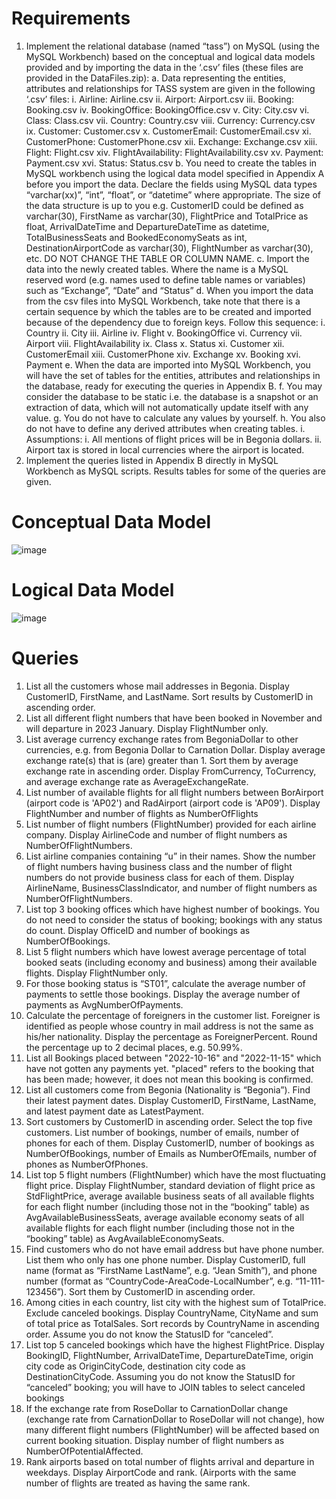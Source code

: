 # Requirements
1. Implement the relational database (named “tass”) on MySQL (using the MySQL Workbench) based on the conceptual and logical data models provided and by importing the data in the ‘.csv’ files (these files are provided in the DataFiles.zip):
  a. Data representing the entities, attributes and relationships for TASS system are given in the following ‘.csv’ files:
    i. Airline: Airline.csv
    ii. Airport: Airport.csv
    iii. Booking: Booking.csv
    iv. BookingOffice: BookingOffice.csv
    v. City: City.csv
    vi. Class: Class.csv
    vii. Country: Country.csv
    viii. Currency: Currency.csv
    ix. Customer: Customer.csv
    x. CustomerEmail: CustomerEmail.csv
    xi. CustomerPhone: CustomerPhone.csv
    xii. Exchange: Exchange.csv
    xiii. Flight: Flight.csv
    xiv. FlightAvailability: FlightAvailability.csv
    xv. Payment: Payment.csv
    xvi. Status: Status.csv
  b. You need to create the tables in MySQL workbench using the logical data model specified in Appendix A before you import the data. Declare the fields using MySQL data types “varchar(xx)”, “int”, “float”, or “datetime” where appropriate. The size of the data structure is up to you e.g. CustomerID could be defined as varchar(30), FirstName as varchar(30), FlightPrice and TotalPrice as float, ArrivalDateTime and DepartureDateTime as datetime, TotalBusinessSeats and BookedEconomySeats as int, DestinationAirportCode as varchar(30), FlightNumber as varchar(30), etc. DO NOT CHANGE THE TABLE OR COLUMN NAME.
  c. Import the data into the newly created tables. Where the name is a MySQL reserved word (e.g. names used to define table names or variables) such as “Exchange”, “Date” and “Status”
  d. When you import the data from the csv files into MySQL Workbench, take note that there is a certain sequence by which the tables are to be created and imported because of the dependency due to foreign keys. Follow this sequence:
    i. Country
    ii. City
    iii. Airline
    iv. Flight
    v. BookingOffice
    vi. Currency
    vii. Airport
    viii. FlightAvailability
    ix. Class
    x. Status
    xi. Customer
    xii. CustomerEmail
    xiii. CustomerPhone
    xiv. Exchange
    xv. Booking
    xvi. Payment
  e. When the data are imported into MySQL Workbench, you will have the set of tables for the entities, attributes and relationships in the database, ready for executing the queries in Appendix B.
  f. You may consider the database to be static i.e. the database is a snapshot or an extraction of data, which will not automatically update itself with any value.
  g. You do not have to calculate any values by yourself.
  h. You also do not have to define any derived attributes when creating tables.
    i. Assumptions:
    i. All mentions of flight prices will be in Begonia dollars.
    ii. Airport tax is stored in local currencies where the airport is located.
2. Implement the queries listed in Appendix B directly in MySQL Workbench as MySQL scripts. Results tables for some of the queries are given.

# Conceptual Data Model
![image](https://user-images.githubusercontent.com/64978175/235363963-925d932f-359b-441f-ad8a-4b6c7623df46.png)

# Logical Data Model
![image](https://user-images.githubusercontent.com/64978175/235363969-c3c82dc8-fea5-4400-8d3f-131999331315.png)

# Queries
1. List all the customers whose mail addresses in Begonia. Display CustomerID, FirstName, and LastName. Sort results by CustomerID in ascending order.
2. List all different flight numbers that have been booked in November and will departure in 2023 January. Display FlightNumber only.
3. List average currency exchange rates from BegoniaDollar to other currencies, e.g. from Begonia Dollar to Carnation Dollar. Display average exchange rate(s) that is (are) greater than 1. Sort them by average exchange rate in ascending order. Display FromCurrency, ToCurrency, and average exchange rate as AverageExchangeRate.
4. List number of available flights for all flight numbers between BorAirport (airport code is 'AP02') and RadAirport (airport code is 'AP09'). Display FlightNumber and number of flights as NumberOfFlights
5. List number of flight numbers (FlightNumber) provided for each airline company. Display AirlineCode and number of flight numbers as NumberOfFlightNumbers.
6. List airline companies containing “u” in their names. Show the number of flight numbers having business class and the number of flight numbers do not provide business class for each of them. Display AirlineName, BusinessClassIndicator, and number of flight numbers as NumberOfFlightNumbers.
7. List top 3 booking offices which have highest number of bookings. You do not need to consider the status of booking; bookings with any status do count. Display OfficeID and number of bookings as NumberOfBookings.
8. List 5 flight numbers which have lowest average percentage of total booked seats (including economy and business) among their available flights. Display FlightNumber only.
9. For those booking status is “ST01”, calculate the average number of payments to settle those bookings. Display the average number of payments as AvgNumberOfPayments.
10. Calculate the percentage of foreigners in the customer list. Foreigner is identified as people whose country in mail address is not the same as his/her nationality. Display the percentage as ForeignerPercent. Round the percentage up to 2 decimal places, e.g. 50.99%.
11. List all Bookings placed between "2022-10-16" and "2022-11-15" which have not gotten any payments yet. "placed" refers to the booking that has been made; however, it does not mean this booking is confirmed.
12. List all customers come from Begonia (Nationality is “Begonia”). Find their latest payment dates. Display CustomerID, FirstName, LastName, and latest payment date as LatestPayment.
13. Sort customers by CustomerID in ascending order. Select the top five customers. List number of bookings, number of emails, number of phones for each of them. Display CustomerID, number of bookings as NumberOfBookings, number of Emails as NumberOfEmails, number of phones as NumberOfPhones.
14. List top 5 flight numbers (FlightNumber) which have the most fluctuating flight price. Display FlightNumber, standard deviation of flight price as StdFlightPrice, average available business seats of all available flights for each flight number (including those not in the “booking” table) as AvgAvailableBusinessSeats, average available economy seats of all available flights for each flight number (including those not in the “booking” table) as AvgAvailableEconomySeats.
15. Find customers who do not have email address but have phone number. List them who only has one phone number. Display CustomerID, full name (format as “FirstName LastName”, e.g. “Jean Smith”), and phone number (format as “CountryCode-AreaCode-LocalNumber”, e.g. “11-111-123456”). Sort them by CustomerID in ascending order.
16. Among cities in each country, list city with the highest sum of TotalPrice. Exclude canceled bookings. Display CountryName, CityName and sum of total price as TotalSales. Sort records by CountryName in ascending order. Assume you do not know the StatusID for “canceled”.
17. List top 5 canceled bookings which have the highest FlightPrice. Display BookingID, FlightNumber, ArrivalDateTime, DepartureDateTime, origin city code as OriginCityCode, destination city code as DestinationCityCode. Assuming you do not know the StatusID for “canceled” booking; you will have to JOIN tables to select canceled bookings
18. If the exchange rate from RoseDollar to CarnationDollar change (exchange rate from CarnationDollar to RoseDollar will not change), how many different flight numbers (FlightNumber) will be affected based on current booking situation. Display number of flight numbers as NumberOfPotentialAffected.
19. Rank airports based on total number of flights arrival and departure in weekdays. Display AirportCode and rank. (Airports with the same number of flights are treated as having the same rank.

